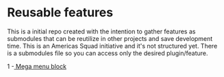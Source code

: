 # Reusable features

This is a initial repo created with the intention to gather features as submodules that can be reutilize in other projects and save development time.
This is an Americas Squad initiative and it's not structured yet.
There is a submodules file so you can access only the desired plugin/feature.


1 -[ Mega menu block](https://github.com/humanmade/hm-mega-menu-block)

